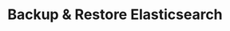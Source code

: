 ---
title: Backup & Restore Elasticsearch
menu:
  docs_{{ .version }}:
    identifier: guides-es-backup
    name: Backup & Restore
    parent: es-elasticsearch-guides
    weight: 40
menu_name: docs_{{ .version }}
---